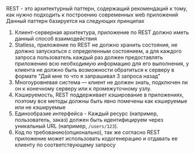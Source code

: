REST - это архитектурный паттерн, содержащий рекомендаций к тому, как нужно подходить к построению современных web приложений
Данный паттерн базируется на следующих принципах

1. Клиент-серверная архитектура, приложение по REST должно иметь данный способ взаимодействия 
2. Statless, приложение по REST не должно хранить состояния, не должно запускаться с определенным состоянием, а для каждого запроса пользователь каждый раз должен предоставлять приложению всю необходимую информацию для его выполнения, у клиента не должно быть возможности обратиться к серверу в формате "Дай мне то что я запрашивал 3 запроса назад"
3. Многоуровневая система — клиент не должен знать, подключен ли он к конечному серверу или к промежуточному узлу.
4. Кэшируемость, REST поддерживает кэширование в приложениях, поэтому все методы должны быть явно помечены как кэшируемые или не кэшируемые 
5. Единообразие интерфейса - Каждый ресурс (например, пользователь, заказ) должен быть идентифицируем через уникальный URL (например, `/users/123`).
6. Код по требованию(опционально), так же согласно REST приложение может использовать кодогенерацию и отдавать ее клиенту по соответствующему запросу